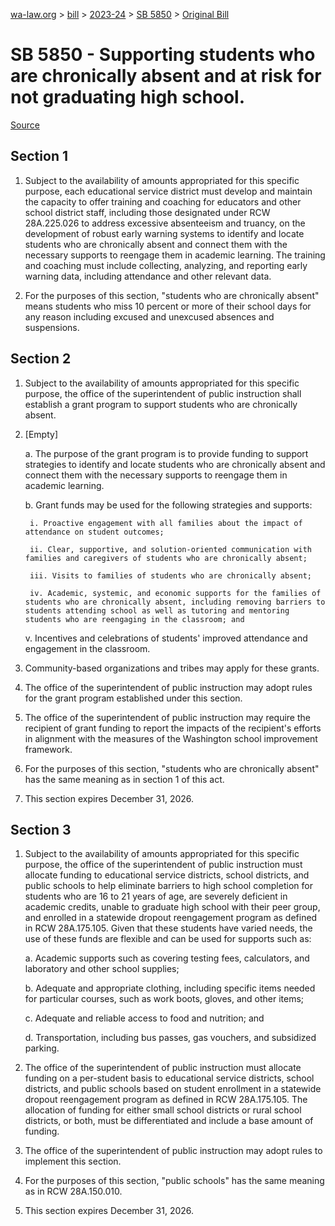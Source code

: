 [wa-law.org](/) > [bill](/bill/) > [2023-24](/bill/2023-24/) > [SB 5850](/bill/2023-24/sb/5850/) > [Original Bill](/bill/2023-24/sb/5850/1/)

# SB 5850 - Supporting students who are chronically absent and at risk for not graduating high school.

[Source](http://lawfilesext.leg.wa.gov/biennium/2023-24/Pdf/Bills/Senate%20Bills/5850.pdf)

## Section 1
1. Subject to the availability of amounts appropriated for this specific purpose, each educational service district must develop and maintain the capacity to offer training and coaching for educators and other school district staff, including those designated under RCW 28A.225.026 to address excessive absenteeism and truancy, on the development of robust early warning systems to identify and locate students who are chronically absent and connect them with the necessary supports to reengage them in academic learning. The training and coaching must include collecting, analyzing, and reporting early warning data, including attendance and other relevant data.

2. For the purposes of this section, "students who are chronically absent" means students who miss 10 percent or more of their school days for any reason including excused and unexcused absences and suspensions.

## Section 2
1. Subject to the availability of amounts appropriated for this specific purpose, the office of the superintendent of public instruction shall establish a grant program to support students who are chronically absent.

2. [Empty]

    a. The purpose of the grant program is to provide funding to support strategies to identify and locate students who are chronically absent and connect them with the necessary supports to reengage them in academic learning.

    b. Grant funds may be used for the following strategies and supports:

        i. Proactive engagement with all families about the impact of attendance on student outcomes;

        ii. Clear, supportive, and solution-oriented communication with families and caregivers of students who are chronically absent;

        iii. Visits to families of students who are chronically absent;

        iv. Academic, systemic, and economic supports for the families of students who are chronically absent, including removing barriers to students attending school as well as tutoring and mentoring students who are reengaging in the classroom; and

    v. Incentives and celebrations of students' improved attendance and engagement in the classroom.

3. Community-based organizations and tribes may apply for these grants.

4. The office of the superintendent of public instruction may adopt rules for the grant program established under this section.

5. The office of the superintendent of public instruction may require the recipient of grant funding to report the impacts of the recipient's efforts in alignment with the measures of the Washington school improvement framework.

6. For the purposes of this section, "students who are chronically absent" has the same meaning as in section 1 of this act.

7. This section expires December 31, 2026.

## Section 3
1. Subject to the availability of amounts appropriated for this specific purpose, the office of the superintendent of public instruction must allocate funding to educational service districts, school districts, and public schools to help eliminate barriers to high school completion for students who are 16 to 21 years of age, are severely deficient in academic credits, unable to graduate high school with their peer group, and enrolled in a statewide dropout reengagement program as defined in RCW 28A.175.105. Given that these students have varied needs, the use of these funds are flexible and can be used for supports such as:

    a. Academic supports such as covering testing fees, calculators, and laboratory and other school supplies;

    b. Adequate and appropriate clothing, including specific items needed for particular courses, such as work boots, gloves, and other items;

    c. Adequate and reliable access to food and nutrition; and

    d. Transportation, including bus passes, gas vouchers, and subsidized parking.

2. The office of the superintendent of public instruction must allocate funding on a per-student basis to educational service districts, school districts, and public schools based on student enrollment in a statewide dropout reengagement program as defined in RCW 28A.175.105. The allocation of funding for either small school districts or rural school districts, or both, must be differentiated and include a base amount of funding.

3. The office of the superintendent of public instruction may adopt rules to implement this section.

4. For the purposes of this section, "public schools" has the same meaning as in RCW 28A.150.010.

5. This section expires December 31, 2026.
